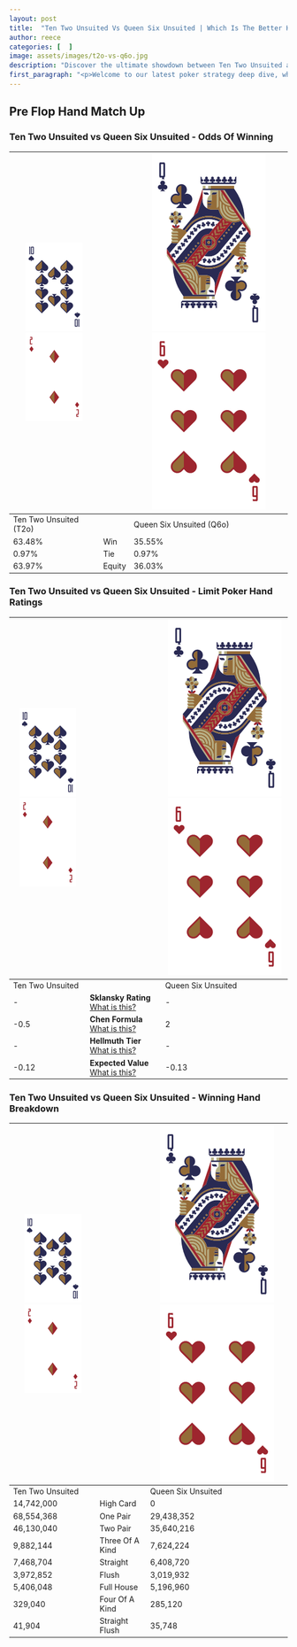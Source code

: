 ```yaml
---
layout: post
title:  "Ten Two Unsuited Vs Queen Six Unsuited | Which Is The Better Hand In Poker? A Complete Guide"
author: reece
categories: [  ]
image: assets/images/t2o-vs-q6o.jpg
description: "Discover the ultimate showdown between Ten Two Unsuited and Queen Six Unsuited in poker! Uncover the odds, strategies, and scenarios where one hand triumphs over the other. Get ready to up your poker game with this thrilling analysis."
first_paragraph: "<p>Welcome to our latest poker strategy deep dive, where we're pitting two distinct hands against each other in a high-stakes showdown: Ten Two Unsuited vs Queen Six Unsuited.</p><p>In the dynamic world of poker, every decision counts, and knowing which hand holds the upper hand is key to your success at the table.</p><p>In this article, we'll dissect these two hands, explore the scenarios where one dominates the other, and equip you with the knowledge to make strategic choices that can tip the odds in your favor.</p><p>Get ready to unravel the intriguing dynamics of these poker hands and elevate your game to new heights.</p>"
---
```




[comment]: # (sp0)

## Pre Flop Hand Match Up

<div class="table hand-ratings" markdown="1"> 



### Ten Two Unsuited vs Queen Six Unsuited - Odds Of Winning


    
| ![image info](assets/images/hand1/T.png) ![image info](assets/images/hand1/2o.png) |  | ![image info](assets/images/hand2/Q.png) ![image info](assets/images/hand2/6o.png) |
| -------- | -------- | -------- |
| Ten Two Unsuited (T2o) |  | Queen Six Unsuited (Q6o) |
| 63.48% | Win | 35.55% |
| 0.97% | Tie | 0.97% |
| 63.97% | Equity | 36.03% |




[comment]: # (sp1)



### Ten Two Unsuited vs Queen Six Unsuited - Limit Poker Hand Ratings


    
| ![image info](assets/images/hand1/T.png) ![image info](assets/images/hand1/2o.png) |  | ![image info](assets/images/hand2/Q.png) ![image info](assets/images/hand2/6o.png) |
| -------- | -------- | -------- |
| Ten Two Unsuited |  | Queen Six Unsuited |
| - | **Sklansky Rating** [What is this?](/sklansky-rating-explained) | - |
| -0.5 | **Chen Formula** [What is this?](/chen-formula-explained) | 2 |
| - | **Hellmuth Tier** [What is this?](/Hellmuth-tier-explained) | - |
| -0.12 | **Expected Value** [What is this?](/expected-value-explained) | -0.13 |




[comment]: # (sp2)



### Ten Two Unsuited vs Queen Six Unsuited - Winning Hand Breakdown


    
| ![image info](assets/images/hand1/T.png) ![image info](assets/images/hand1/2o.png) |  | ![image info](assets/images/hand2/Q.png) ![image info](assets/images/hand2/6o.png) |
| -------- | -------- | -------- |
| Ten Two Unsuited |  | Queen Six Unsuited |
| 14,742,000 | High Card | 0 |
| 68,554,368 | One Pair | 29,438,352 |
| 46,130,040 | Two Pair | 35,640,216 |
| 9,882,144 | Three Of A Kind | 7,624,224 |
| 7,468,704 | Straight | 6,408,720 |
| 3,972,852 | Flush | 3,019,932 |
| 5,406,048 | Full House | 5,196,960 |
| 329,040 | Four Of A Kind | 285,120 |
| 41,904 | Straight Flush | 35,748 |




[comment]: # (sp3)



</div>

[comment]: # (sp4)



[comment]: # (sp5)


